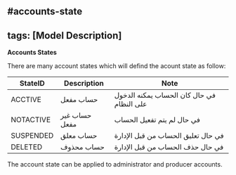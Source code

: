 #accounts-state
---
tags: [Model Description]
---

**Accounts States**

There are many account states which will defind the acount state as follow:


StateID | Description | Note
---------|----------|---------
 ACCTIVE | حساب مفعل | في حال كان الحساب يمكنه الدخول على النظام
 NOTACTIVE | حساب غير مفعل | في حال لم يتم تفعيل الحساب
 SUSPENDED | حساب معلق | في حال تعليق الحساب من قبل الإدارة
 DELETED | حساب محذوف | في حال حذف الحساب من قبل الإدارة


The account state can be applied to administrator and producer accounts.